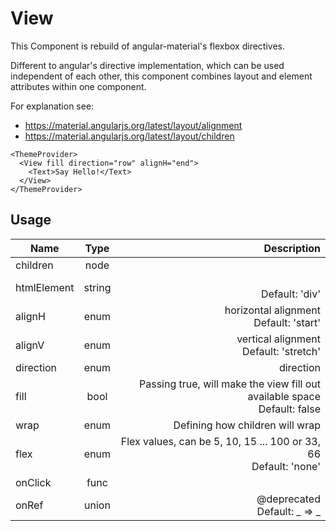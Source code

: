 <!--
This is an auto-generated markdown.
You can change it in "src/atoms/View.jsx" and run build:docs to update this file.
-->

# View

This Component is rebuild of angular-material's flexbox directives.

Different to angular's directive implementation, which can be used independent of each other,
this component combines layout and element attributes within one component.

For explanation see:

- https://material.angularjs.org/latest/layout/alignment
- https://material.angularjs.org/latest/layout/children

```example
<ThemeProvider>
  <View fill direction="row" alignH="end">
    <Text>Say Hello!</Text>
  </View>
</ThemeProvider>
```

## Usage

| Name        |  Type  |                                                                 Description |
| ----------- | :----: | --------------------------------------------------------------------------: |
| children    |  node  |
| htmlElement | string |                                                          <br>Default: 'div' |
| alignH      |  enum  |                                    horizontal alignment<br>Default: 'start' |
| alignV      |  enum  |                                    vertical alignment<br>Default: 'stretch' |
| direction   |  enum  |                                                                   direction |
| fill        |  bool  | Passing true, will make the view fill out available space<br>Default: false |
| wrap        |  enum  |                                             Defining how children will wrap |
| flex        |  enum  |          Flex values, can be 5, 10, 15 ... 100 or 33, 66<br>Default: 'none' |
| onClick     |  func  |
| onRef       | union  |                                              @deprecated<br>Default: _ => _ |
